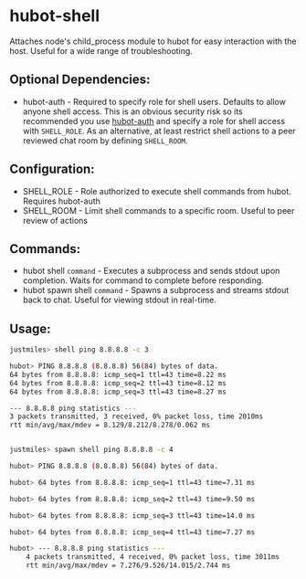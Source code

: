 # hubot-shell
Attaches node's child_process module to hubot for easy interaction with the host. Useful for a wide range of troubleshooting.

## Optional Dependencies:
 - hubot-auth - Required to specify role for shell users. Defaults to allow anyone shell access. This is an obvious security risk so its recommended you use [hubot-auth](https://github.com/hubot-scripts/hubot-auth) and specify a role for shell access with `SHELL_ROLE`. As an alternative, at least restrict shell actions to a peer reviewed chat room by defining `SHELL_ROOM`.

## Configuration:
 - SHELL_ROLE - Role authorized to execute shell commands from hubot. Requires hubot-auth
 - SHELL_ROOM - Limit shell commands to a specific room. Useful to peer review of actions

## Commands:
 - hubot shell `command` - Executes a subprocess and sends stdout upon completion. Waits for command to complete before responding.
 - hubot spawn shell `command` -  Spawns a subprocess and streams stdout back to chat. Useful for viewing stdout in real-time.

## Usage:

```bash
justmiles> shell ping 8.8.8.8 -c 3

hubot> PING 8.8.8.8 (8.8.8.8) 56(84) bytes of data.
64 bytes from 8.8.8.8: icmp_seq=1 ttl=43 time=8.22 ms
64 bytes from 8.8.8.8: icmp_seq=2 ttl=43 time=8.12 ms
64 bytes from 8.8.8.8: icmp_seq=3 ttl=43 time=8.27 ms

--- 8.8.8.8 ping statistics ---
3 packets transmitted, 3 received, 0% packet loss, time 2010ms
rtt min/avg/max/mdev = 8.129/8.212/8.278/0.062 ms


justmiles> spawn shell ping 8.8.8.8 -c 4

hubot> PING 8.8.8.8 (8.8.8.8) 56(84) bytes of data.

hubot> 64 bytes from 8.8.8.8: icmp_seq=1 ttl=43 time=7.31 ms

hubot> 64 bytes from 8.8.8.8: icmp_seq=2 ttl=43 time=9.50 ms

hubot> 64 bytes from 8.8.8.8: icmp_seq=3 ttl=43 time=14.0 ms

hubot> 64 bytes from 8.8.8.8: icmp_seq=4 ttl=43 time=7.27 ms

hubot> --- 8.8.8.8 ping statistics ---
    4 packets transmitted, 4 received, 0% packet loss, time 3011ms
    rtt min/avg/max/mdev = 7.276/9.526/14.015/2.744 ms
```
